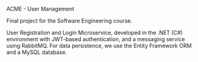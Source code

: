 ACME - User Management

Final project for the Software Engineering course.

User Registration and Login Microservice, developed in the .NET (C#) environment with JWT-based authentication, and a messaging service using RabbitMQ. For data persistence, we use the Entity Framework ORM and a MySQL database.
